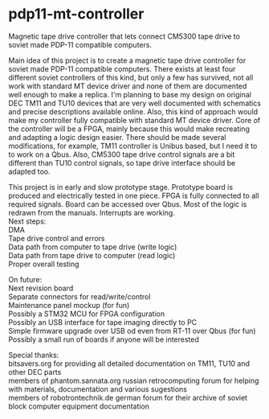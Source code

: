 # pdp11-mt-controller
Magnetic tape drive controller that lets connect CM5300 tape drive to soviet made PDP-11 compatible computers.

Main idea of this project is to create a magnetic tape drive controller for soviet made PDP-11 compatible computers. There exists at least four different soviet controllers of this kind, but only a few has survived, not all work with standard MT device driver and none of them are documented well enough to make a replica. I'm planning to base my design on original DEC TM11 and TU10 devices that are very well documented with schematics and precise descriptions available online. Also, this kind of approach would make my controller fully compatible with standard MT device driver. Core of the controller will be a FPGA, mainly because this would make recreating and adapting a logic design easier. There should be made several modifications, for example, TM11 controller is Unibus based, but I need it to to work on a Qbus. Also, CM5300 tape drive control signals are a bit different than TU10 control signals, so tape drive interface should be adapted too.

This project is in early and slow prototype stage. Prototype board is produced and electrically tested in one piece. FPGA is fully connected to all required signals. Board can be accessed over Qbus. Most of the logic is redrawn from the manuals. Interrupts are working.\
Next steps:\
DMA\
Tape drive control and errors\
Data path from computer to tape drive (write logic)\
Data path from tape drive to computer (read logic)\
Proper overall testing

On future:\
Next revision board\
Separate connectors for read/write/control\
Maintenance panel mockup (for fun)\
Possibly a STM32 MCU for FPGA configuration\
Possibly an USB interface for tape imaging directly to PC\
Simple firmware upgrade over USB od even from RT-11 over Qbus (for fun)\
Possibly a small run of boards if anyone will be interested 

Special thanks:\
bitsavers.org for providing all detailed documentation on TM11, TU10 and other DEC parts\
members of phantom.sannata.org russian retrocomputing forum for helping with materials, documentation and various sugestions\
members of robotrontechnik.de german forum for their archive of soviet block computer equipment documentation

